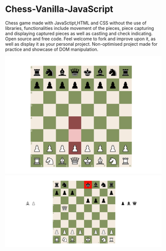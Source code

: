 # Chess-Vanilla-JavaScript
Chess game made with JavaSctipt,HTML and CSS without the use of libraries, functionalities include movement of the pieces,
piece capturing and displaying captured pieces as well as castling and check indicating. 
Open source and free code. 
Feel welcome to fork and improve upon it, as well as display it as your personal project.
Non-optimised project made for practice and showcase of DOM manipulation.


![Finished version image](https://github.com/KChimev/Chess-Vanilla-JavaScript/blob/main/finished/chess.png?raw=true)
![Finished version image](https://github.com/KChimev/Chess-Vanilla-JavaScript/blob/main/finished/chess1.png?raw=true)
